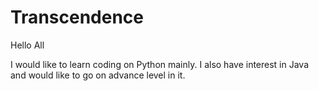 # Transcendence

Hello All

I would like to learn coding on Python mainly.
I also have interest in Java and would like to go on advance level in it.

